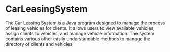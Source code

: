 # CarLeasingSystem
The Car Leasing System is a Java program designed to manage the process of leasing vehicles for clients. It allows users to view available vehicles, assign clients to vehicles, and manage vehicle information. The system contains various other easily understandable methods to manage the directory of clients and vehicles. 
